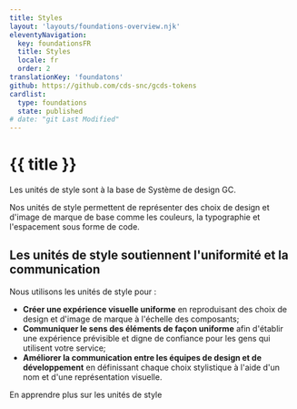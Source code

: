 ```yaml
---
title: Styles
layout: 'layouts/foundations-overview.njk'
eleventyNavigation:
  key: foundationsFR
  title: Styles
  locale: fr
  order: 2
translationKey: 'foundatons'
github: https://github.com/cds-snc/gcds-tokens
cardlist:
  type: foundations
  state: published
# date: "git Last Modified"
---
```


# {{ title }}

Les unités de style sont à la base de Système de design GC.

Nos unités de style permettent de représenter des choix de design et d'image de marque de base comme les couleurs, la typographie et l'espacement sous forme de code.

## Les unités de style soutiennent l'uniformité et la communication

Nous utilisons les unités de style pour :

- **Créer une expérience visuelle uniforme** en reproduisant des choix de design et d'image de marque à l'échelle des composants;
- **Communiquer le sens des éléments de façon uniforme** afin d'établir une expérience prévisible et digne de confiance pour les gens qui utilisent votre service;
- **Améliorer la communication entre les équipes de design et de développement** en définissant chaque choix stylistique à l'aide d'un nom et d'une représentation visuelle.

<gcds-button type="link" button-role="secondary" href="{{ links.designTokens }}">
  En apprendre plus sur les unités de style
</gcds-button>
